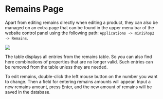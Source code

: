 # Remains Page

Apart from editing remains directly when editing a product, they can also be managed on an extra page that can be found in the upper menu bar of the website control panel using the following path: `Applications -> miniShop2 -> Remains`.

[![](https://file.modx.pro/files/6/7/8/6782f3a9e0bb917e6bb5ac150027fd12s.jpg)](https://file.modx.pro/files/6/7/8/6782f3a9e0bb917e6bb5ac150027fd12.png)

The table displays all entries from the remains table. So you can also find here combinations of properties that are no longer valid. Such entries can be removed from the table unless they are needed.

To edit remains, double-click the left mouse button on the number you want to change. Then a field for entering remains amounts will appear. Input a new remains amount, press Enter, and the new amount of remains will be saved in the database.
